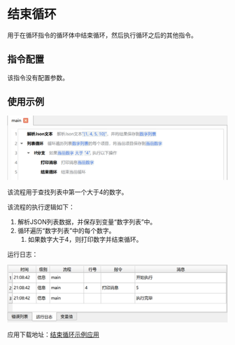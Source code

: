# 结束循环

用于在循环指令的循环体中结束循环，然后执行循环之后的其他指令。

## 指令配置

该指令没有配置参数。

## 使用示例

![结束循环示例流程截图](break_demo_process.png)

该流程用于查找列表中第一个大于4的数字。

该流程的执行逻辑如下：

1. 解析JSON列表数据，并保存到变量“数字列表”中。
2. 循环遍历“数字列表”中的每个数字。
    1. 如果数字大于4，则打印数字并结束循环。

运行日志：

![结束循环示例流程运行日志](break_demo_log.png)

应用下载地址：[结束循环示例应用](../../../examples/break_demo.zip)
